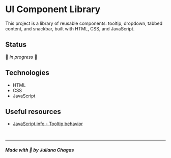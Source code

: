 # UI Component Library

This project is a library of reusable components: tooltip, dropdown, tabbed content, and snackbar, built with HTML, CSS, and JavaScript.

## Status

🚧 _in progress_ 🚧

## Technologies

- HTML
- CSS
- JavaScript

## Useful resources

- [JavaScript.info - Tooltip behavior](https://javascript.info/task/behavior-tooltip)

<br>

---

##### Made with 💜 by Juliana Chagas
